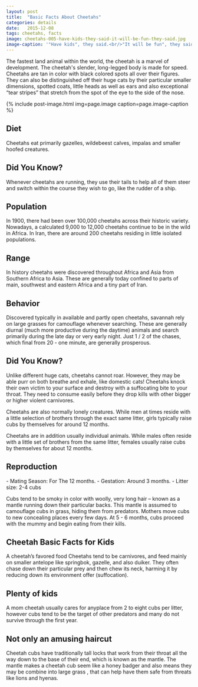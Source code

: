 ```yaml
---
layout: post
title:  "Basic Facts About Cheetahs"
categories: details
date:   2015-12-08
tags: cheetahs, facts
image: cheetahs-005-have-kids-they-said-it-will-be-fun-they-said.jpg
image-caption: '"Have kids", they said.<br/>"It will be fun", they said.'
---
```



The fastest land animal within the world, the cheetah is a marvel of development. The cheetah's slender, long-legged body is made for speed. Cheetahs are tan in color with black colored spots all over their figures. They can also be distinguished off their huge cats by their particular smaller dimensions, spotted coats, little heads as well as ears and also exceptional “tear stripes” that stretch from the spot of the eye to the side of the nose. 


{% include post-image.html img=page.image caption=page.image-caption %}
<h2>Diet</h2>

Cheetahs eat primarily gazelles, wildebeest calves, impalas and smaller hoofed creatures.


<h2>Did You Know?</h2>
Whenever cheetahs are running, they use their tails to help all of them steer and switch within the course they wish to go, like the rudder of a ship.


<h2>Population</h2>

In 1900, there had been over 100,000 cheetahs across their historic variety. Nowadays, a calculated 9,000 to 12,000 cheetahs continue to be in the wild in Africa. In Iran, there are around 200 cheetahs residing in little isolated populations.


<h2>Range</h2>

In history cheetahs were discovered throughout Africa and Asia from Southern Africa to Asia. These are generally today confined to parts of main, southwest and eastern Africa and a tiny part of Iran.


<h2>Behavior</h2>

Discovered typically in available and partly open cheetahs, savannah rely on large grasses for camouflage whenever searching. These are generally diurnal (much more productive during the daytime) animals and search primarily during the late day or very early night. Just 1 / 2 of the chases, which final from 20 - one minute, are generally prosperous. 


<h2>Did You Know?</h2>

Unlike different huge cats, cheetahs cannot roar. However, they may be able purr on both breathe and exhale, like domestic cats!
Cheetahs knock their own victim to your surface and destroy with a suffocating bite to your throat. They need to consume easily before they drop kills with other bigger or higher violent carnivores.

Cheetahs are also normally lonely creatures. While men at times reside with a little selection of brothers through the exact same litter, girls typically raise cubs by themselves for around 12 months.

Cheetahs are in addition usually individual animals. While males often reside with a little set of brothers from the same litter, females usually raise cubs by themselves for about 12 months. 


<h2>Reproduction</h2>
- Mating Season: For The 12 months.
- Gestation: Around 3 months.
- Litter size: 2-4 cubs

Cubs tend to be smoky in color with woolly, very long hair – known as a mantle running down their particular backs. This mantle is assumed to camouflage cubs in grass, hiding them from predators. Mothers move cubs to new concealing places every few days. At 5 - 6 months, cubs proceed with the mummy and begin eating from their kills.

<h2>Cheetah Basic Facts for Kids</h2>

A cheetah’s favored food
Cheetahs tend to be carnivores, and feed mainly on smaller antelope like springbok, gazelle, and also duiker. They often chase down their particular prey and then chew its neck, harming it by reducing down its environment offer (suffocation).

<h2>Plenty of kids</h2>

A mom cheetah usually cares for anyplace from 2 to eight cubs per litter, however cubs tend to be the target of other predators and many do not survive through the first year.

<h2>Not only an amusing haircut</h2>

Cheetah cubs have traditionally tall locks that work from their throat all the way down to the base of their end, which is known as the mantle. The mantle makes a cheetah cub seem like a honey badger and also means they may be combine into large grass , that can help have them safe from threats like lions and hyenas.



